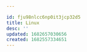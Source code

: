 ```yaml
---

id: fju98nlcc6np0it3jcp32d5
title: Linux
desc: ''
updated: 1682657030656
created: 1682557334651
---
```


<AutoCatalog />